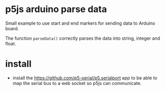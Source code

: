 # p5js arduino parse data

Small example to use start and end markers for sending data to Arduino board.

The function `parseData()` correctly parses the data into string, integer and float.

# install
* install the https://github.com/p5-serial/p5.serialport app to be able to map the serial bus to a web socket so p5js can communicate.
